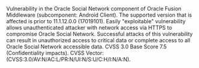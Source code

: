 Vulnerability in the Oracle Social Network component of Oracle Fusion Middleware (subcomponent: Android Client). The supported version that is affected is prior to 11.1.12.0.0 (17019101). Easily "exploitable" vulnerability allows unauthenticated attacker with network access via HTTPS to compromise Oracle Social Network. Successful attacks of this vulnerability can result in unauthorized access to critical data or complete access to all Oracle Social Network accessible data. CVSS 3.0 Base Score 7.5 (Confidentiality impacts). CVSS Vector: (CVSS:3.0/AV:N/AC:L/PR:N/UI:N/S:U/C:H/I:N/A:N).